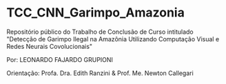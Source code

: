 # TCC_CNN_Garimpo_Amazonia
Repositório público do Trabalho de Conclusão de Curso intitulado "Detecção de Garimpo Ilegal na Amazônia Utilizando Computação Visual e Redes Neurais Covolucionais"

Por: LEONARDO FAJARDO GRUPIONI

Orientação: Profa. Dra. Edith Ranzini & Prof. Me. Newton Callegari
